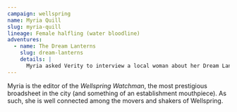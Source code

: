 ```yaml
---
campaign: wellspring
name: Myria Quill
slug: myria-quill
lineage: Female halfling (water bloodline)
adventures:
  - name: The Dream Lanterns
    slug: dream-lanterns
    details: |
      Myria asked Verity to interview a local woman about her Dream Lantern.
---
```


Myria is the editor of the *Wellspring Watchman*, the most prestigious broadsheet in the city (and something of an establishment mouthpiece). As such, she is well connected among the movers and shakers of Wellspring.
